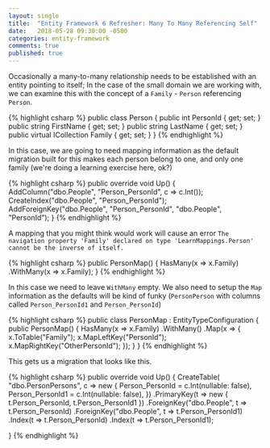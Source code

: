 ```yaml
---
layout: single
title:  "Entity Framework 6 Refresher: Many To Many Referencing Self"
date:   2018-05-28 09:30:00 -0500
categories: entity-framework
comments: true
published: true
---
```


Occasionally a many-to-many relationship needs to be established with an entity pointing to itself;  In the case of the small domain we are working with, we can examine this with the concept of a `Family` - `Person` referencing `Person`.   

{% highlight csharp %}
public class Person
{
    public int PersonId { get; set; }
    public string FirstName { get; set; }
    public string LastName { get; set; }
    public virtual ICollection<Person> Family { get; set; }
}
{% endhighlight %}

In this case, we are going to need mapping information as the default migration built for this makes each person belong to one, and only one family (we're doing a learning exercise here, ok?)

{% highlight csharp %}
public override void Up()
{
    AddColumn("dbo.People", "Person_PersonId", c => c.Int());
    CreateIndex("dbo.People", "Person_PersonId");
    AddForeignKey("dbo.People", "Person_PersonId", "dbo.People", "PersonId");
}
{% endhighlight %}

A mapping that you might think would work will cause an error `The navigation property 'Family' declared on type 'LearnMappings.Person' cannot be the inverse of itself.`

{% highlight csharp %}
public PersonMap()
{
    HasMany(x => x.Family)
        .WithMany(x => x.Family);
}
{% endhighlight %}

In this case we need to leave `WithMany` empty.  We also need to setup the `Map` information as the defaults will be kind of funky (`PersonPerson` with columns called `Person_PersonId1` and `Person_PersonId`)

{% highlight csharp %}
public class PersonMap : EntityTypeConfiguration<Person>
{
    public PersonMap()
    {
        HasMany(x => x.Family)
            .WithMany()
            .Map(x =>
            {
                x.ToTable("Family");
                x.MapLeftKey("PersonId");
                x.MapRightKey("OtherPersonId");
            });
    }
}
{% endhighlight %}

This gets us a migration that looks like this.

{% highlight csharp %}
public override void Up()
{
    CreateTable(
        "dbo.PersonPersons",
        c => new
            {
                Person_PersonId = c.Int(nullable: false),
                Person_PersonId1 = c.Int(nullable: false),
            })
        .PrimaryKey(t => new { t.Person_PersonId, t.Person_PersonId1 })
        .ForeignKey("dbo.People", t => t.Person_PersonId)
        .ForeignKey("dbo.People", t => t.Person_PersonId1)
        .Index(t => t.Person_PersonId)
        .Index(t => t.Person_PersonId1);
    
}
{% endhighlight %}
